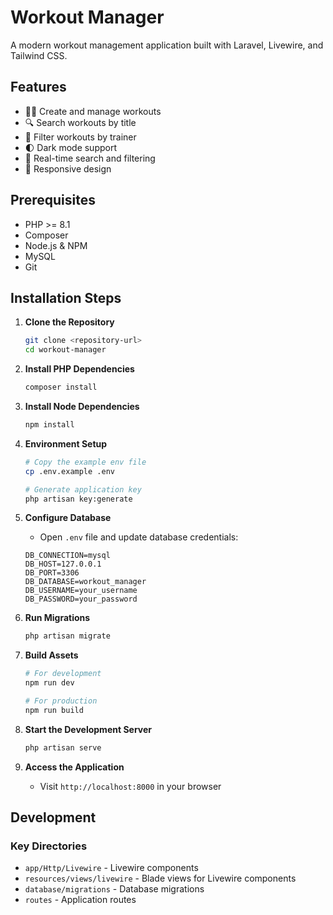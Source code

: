 # Workout Manager

A modern workout management application built with Laravel, Livewire, and Tailwind CSS.

## Features

- 🏋️‍♂️ Create and manage workouts
- 🔍 Search workouts by title
- 👥 Filter workouts by trainer
- 🌓 Dark mode support
- 🎯 Real-time search and filtering
- 📱 Responsive design

## Prerequisites

- PHP >= 8.1
- Composer
- Node.js & NPM
- MySQL
- Git

## Installation Steps

1. **Clone the Repository**
   ```bash
   git clone <repository-url>
   cd workout-manager
   ```

2. **Install PHP Dependencies**
   ```bash
   composer install
   ```

3. **Install Node Dependencies**
   ```bash
   npm install
   ```

4. **Environment Setup**
   ```bash
   # Copy the example env file
   cp .env.example .env

   # Generate application key
   php artisan key:generate
   ```

5. **Configure Database**
   - Open `.env` file and update database credentials:
   ```env
   DB_CONNECTION=mysql
   DB_HOST=127.0.0.1
   DB_PORT=3306
   DB_DATABASE=workout_manager
   DB_USERNAME=your_username
   DB_PASSWORD=your_password
   ```

6. **Run Migrations**
   ```bash
   php artisan migrate
   ```

7. **Build Assets**
   ```bash
   # For development
   npm run dev

   # For production
   npm run build
   ```

8. **Start the Development Server**
   ```bash
   php artisan serve
   ```

9. **Access the Application**
   - Visit `http://localhost:8000` in your browser

## Development

### Key Directories
- `app/Http/Livewire` - Livewire components
- `resources/views/livewire` - Blade views for Livewire components
- `database/migrations` - Database migrations
- `routes` - Application routes
